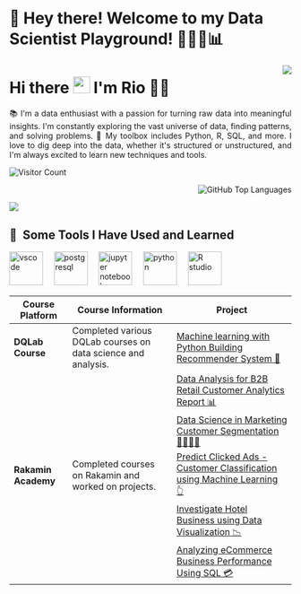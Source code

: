# 👋 Hey there! Welcome to my Data Scientist Playground! 👨‍💻🔬📊


<img align='right' src = "https://github-readme-stats.vercel.app/api?username=riyouuyt&show_icons=true&theme=radical">

# Hi there <img src="https://github.com/riyouuyt/riyouuyt/blob/master/Assets/Hi.gif" width="30px"> I'm Rio 🧑🏻

<p align="justify">
  📚 I'm a data enthusiast with a passion for turning raw data into meaningful insights. I'm constantly exploring the vast universe of data, finding patterns, and solving problems.
🔬 My toolbox includes Python, R, SQL, and more. I love to dig deep into the data, whether it's structured or unstructured, and I'm always excited to learn new techniques and tools.


</p>


![Visitor Count](https://profile-counter.glitch.me/%7Briyouuyt%7D/count.svg)

<!-- ## 👁‍🗨 Most language -->
<p align="right">
  <img src="https://github-readme-stats.vercel.app/api/top-langs/?username=riyouuyt&layout=compact&theme=blue-green" alt="GitHub Top Languages">
</p>



![](http://github-profile-summary-cards.vercel.app/api/cards/profile-details?username=riyouuyt&theme=radical)



<h2> 🚀 &nbsp;Some Tools I Have Used and Learned</h2>
<p align="left">
<img src="https://cdn.jsdelivr.net/gh/devicons/devicon/icons/vscode/vscode-original.svg" alt="vscode" width="60" height="60"/>
&nbsp;&nbsp;&nbsp;
<img src="https://cdn.jsdelivr.net/gh/devicons/devicon/icons/postgresql/postgresql-original.svg" alt="postgresql" width="60" height="60"/>
&nbsp;&nbsp;&nbsp;
<img src="https://cdn.jsdelivr.net/gh/devicons/devicon/icons/jupyter/jupyter-original.svg" alt="jupyter notebook" width="60" height="60"/>  
&nbsp;&nbsp;&nbsp;
<img src="https://cdn.jsdelivr.net/gh/devicons/devicon/icons/python/python-original.svg" alt="python" width="60" height="60"/>
&nbsp;&nbsp;&nbsp;
<img src="https://cdn.jsdelivr.net/gh/devicons/devicon/icons/rstudio/rstudio-original.svg" alt="R studio" width="60" height="60"/>
</p>



| Course Platform | Course Information | Project |
|-----------------|-------------------|---------|
| **DQLab Course** | Completed various DQLab courses on data science and analysis. | [Machine learning with Python Building Recommender System 🤖](https://github.com/riyouuyt/DQlab-Course/tree/master/Project/Python/Project%20Machine%20learning%20with%20Python%20Building%20Recommender%20System) |
| | | [Data Analysis for B2B Retail Customer Analytics Report 📊](https://github.com/riyouuyt/DQlab-Course/tree/master/Project/SQL/Project%20Data%20Analysis%20for%20B2B%20Retail%20Customer%20Analytics%20Report) |
| | | [Data Science in Marketing Customer Segmentation 👨‍👩‍👧‍👦](https://github.com/riyouuyt/DQlab-Course/tree/master/All%20Modules/Python/Applied%20Data%20Science%20In%20Industry/Data%20Science%20in%20Marketing%20Customer%20Segmentation) |
| **Rakamin Academy** | Completed courses on Rakamin and worked on projects. | [Predict Clicked Ads - Customer Classification using Machine Learning 👆](https://github.com/riyouuyt/Predict-Clicked-Ads-Customer-Classification-by-using-Machine-Learning) |
| | | [Investigate Hotel Business using Data Visualization 📉](https://github.com/riyouuyt/Investigate-Hotel-Business-using-Data-Visualization) |
| | | [Analyzing eCommerce Business Performance Using SQL 💳](https://github.com/riyouuyt/Analyzing-eCommerce-Business-Performance-Using-SQL) |
